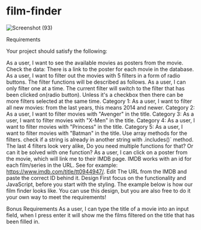 # film-finder


![Screenshot (93)](https://user-images.githubusercontent.com/107311665/200218481-5e4b2dc3-479d-4ce8-837a-f335174e0050.png)


Requirements

Your project should satisfy the following:

As a user, I want to see the available movies as posters from the movie.
Check the data: There is a link to the poster for each movie in the database.
As a user, I want to filter out the movies with 5 filters in a form of radio buttons. The filter functions will be described as follows.
As a user, I can only filter one at a time.
The current filter will switch to the filter that has been clicked on(radio button). Unless it's a checkbox then there can be more filters selected at the same time.
Category 1: As a user, I want to filter all new movies: from the last years, this means 2014 and newer.
Category 2: As a user, I want to filter movies with "Avenger" in the title.
Category 3: As a user, I want to filter movies with "X-Men" in the title.
Category 4: As a user, I want to filter movies with "Princess" in the title.
Category 5: As a user, I want to filter movies with "Batman" in the title.
Use array methods for the filters.
check if a string is already in another string with .includes()` method.
The last 4 filters look very alike, Do you need multiple functions for that? Or can it be solved with one function?
As a user, I can click on a poster from the movie, which will link me to their IMDB page.
IMDB works with an id for each film/series in the URL. See for example: https://www.imdb.com/title/tt0944947/. Edit The URL from the IMDB and paste the correct ID behind it.
Design
First focus on the functionality and JavaScript, before you start with the styling. The example below is how our film finder looks like. You can use this design, but you are also free to do it your own way to meet the requirements!


Bonus Requirements
As a user, I can type the title of a movie into an input field, when I press enter it will show me the films filtered on the title that has been filled in.
